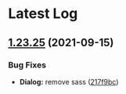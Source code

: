 # Latest Log 

## [1.23.25](https://github.com/alibaba-fusion/next/compare/1.23.24...1.23.25) (2021-09-15)


### Bug Fixes

* **Dialog:** remove sass ([217f9bc](https://github.com/alibaba-fusion/next/commit/217f9bc))


